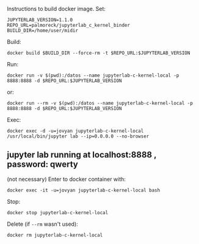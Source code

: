 Instructions to build docker image. Set:

```
JUPYTERLAB_VERSION=1.1.0
REPO_URL=palmoreck/jupyterlab_c_kernel_binder
BUILD_DIR=/home/user/midir
```

Build:

```
docker build $BUILD_DIR --force-rm -t $REPO_URL:$JUPYTERLAB_VERSION
```

Run:

```
docker run -v $(pwd):/datos --name jupyterlab-c-kernel-local -p 8888:8888 -d $REPO_URL:$JUPYTERLAB_VERSION
```

or:

```
docker run --rm -v $(pwd):/datos --name jupyterlab-c-kernel-local -p 8888:8888 -d $REPO_URL:$JUPYTERLAB_VERSION
```

Exec:

```
docker exec -d -u=jovyan jupyterlab-c-kernel-local /usr/local/bin/jupyter lab --ip=0.0.0.0 --no-browser
```

## jupyter lab running at localhost:8888 , password: qwerty

(not necessary) Enter to docker container with:

```
docker exec -it -u=jovyan jupyterlab-c-kernel-local bash
```

Stop:

```
docker stop jupyterlab-c-kernel-local
```

Delete (if `--rm` wasn't used):


```
docker rm jupyterlab-c-kernel-local
```


